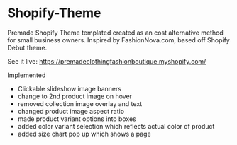 # Shopify-Theme
Premade Shopify Theme templated created as an cost alternative method for small business owners. 
Inspired by FashionNova.com, based off Shopify Debut theme.

See it live: https://premadeclothingfashionboutique.myshopify.com/

Implemented
- Clickable slideshow image banners
- change to 2nd product image on hover
- removed collection image overlay and text
- changed product image aspect ratio
- made product variant options into boxes
- added color variant selection which reflects actual color of product
- added size chart pop up which shows a page
